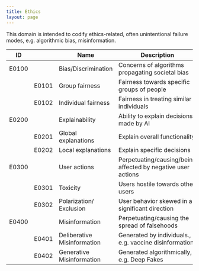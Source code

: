 ```yaml
---
title: Ethics
layout: page
---
```


This domain is intended to codify ethics-related, often unintentional failure modes, e.g. algorithmic bias, misinformation.

| ID | | Name | Description |
|---|---|---|---|
| E0100 | | Bias/Discrimination | Concerns of algorithms propagating societal bias |
| | E0101 | Group fairness | Fairness towards specific groups of people |
| | E0102 | Individual fairness | Fairness in treating similar individuals |
| E0200 | | Explainability | Ability to explain decisions made by AI |
| | E0201 | Global explanations | Explain overall functionality |
| | E0202 | Local explanations | Explain specific decisions |
| E0300 | | User actions | Perpetuating/causing/being affected by negative user actions |
| | E0301 | Toxicity | Users hostile towards other users |
| | E0302 | Polarization/ Exclusion | User behavior skewed in a significant direction |
| E0400 | | Misinformation | Perpetuating/causing the spread of falsehoods |
| | E0401 | Deliberative Misinformation | Generated by individuals., e.g. vaccine disinformation |
| | E0402 | Generative Misinformation | Generated algorithmically, e.g. Deep Fakes |
